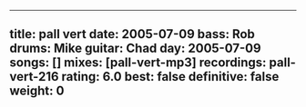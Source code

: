
---
title: pall vert
date: 2005-07-09
bass:	Rob
drums:	Mike
guitar:	Chad
day: 2005-07-09
songs: []
mixes: [pall-vert-mp3]
recordings: pall-vert-216
rating: 6.0
best: false
definitive: false
weight: 0
---
